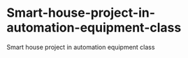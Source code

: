 # Smart-house-project-in-automation-equipment-class
Smart house project in automation equipment class

